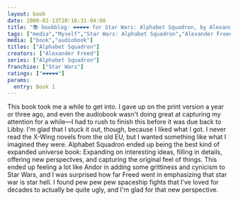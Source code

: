 ---layout: bookdate: 2000-02-13T20:16:31-04:00title: "📚 bookblog: ❤️❤️❤️❤️❤️ for Star Wars: Alphabet Squadron, by Alexander Freed"tags: ["media","Myself","Star Wars: Alphabet Squadron","Alexander Freed","Star Wars","war","Andor","Libby","audiobooks","war is hell"]media: ["book","audiobook"]titles: ["Alphabet Squadron"]creators: ["Alexander Freed"]series: ["Alphabet Squadron"]franchise: ["Star Wars"]ratings: ["❤️❤️❤️❤️❤️"]params:  entry: Book 1---This book took me a while to get into. I gave up on the print version a year or three ago, and even the audiobook wasn't doing great at capturing my attention for a while—I had to rush to finish this before it was due back to Libby. I'm glad that I stuck it out, though, because I liked what I got. I never read the X-Wing novels from the old EU, but I wanted something like what I imagined they were. Alphabet Squadron ended up being the best kind of expanded universe book: Expanding on interesting ideas, filling in details, offering new perspectves, and capturing the original feel of things. This ended up feeling a lot like Andor in adding some grittiness and cynicism to Star Wars, and I was surprised how far Freed went in emphasizing that star war is star hell. I found pew pew pew spaceship fights that I've loved for decades to actually be quite ugly, and I'm glad for that new perspective.